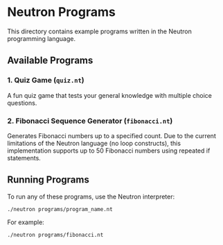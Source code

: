 # Neutron Programs

This directory contains example programs written in the Neutron programming language.

## Available Programs

### 1. Quiz Game (`quiz.nt`)
A fun quiz game that tests your general knowledge with multiple choice questions.

### 2. Fibonacci Sequence Generator (`fibonacci.nt`)
Generates Fibonacci numbers up to a specified count. Due to the current limitations of the Neutron language (no loop constructs), this implementation supports up to 50 Fibonacci numbers using repeated if statements.

## Running Programs

To run any of these programs, use the Neutron interpreter:

```
./neutron programs/program_name.nt
```

For example:
```
./neutron programs/fibonacci.nt
```